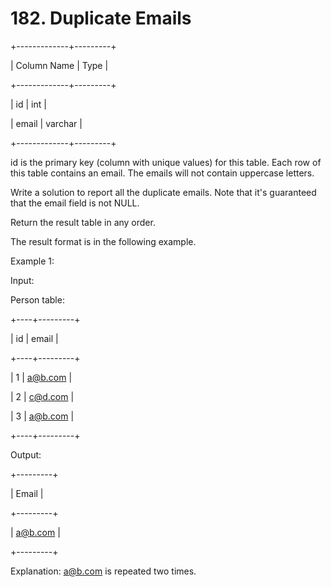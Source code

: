 # 182. Duplicate Emails

+-------------+---------+

| Column Name | Type |

+-------------+---------+

| id | int |

| email | varchar |

+-------------+---------+

id is the primary key (column with unique values) for this table.
Each row of this table contains an email. The emails will not contain uppercase letters.

Write a solution to report all the duplicate emails. Note that it's guaranteed that the email field is not NULL.

Return the result table in any order.

The result format is in the following example.

Example 1:

Input:

Person table:

+----+---------+

| id | email |

+----+---------+

| 1 | a@b.com |

| 2 | c@d.com |

| 3 | a@b.com |

+----+---------+

Output:

+---------+

| Email |

+---------+

| a@b.com |

+---------+

Explanation: a@b.com is repeated two times.
